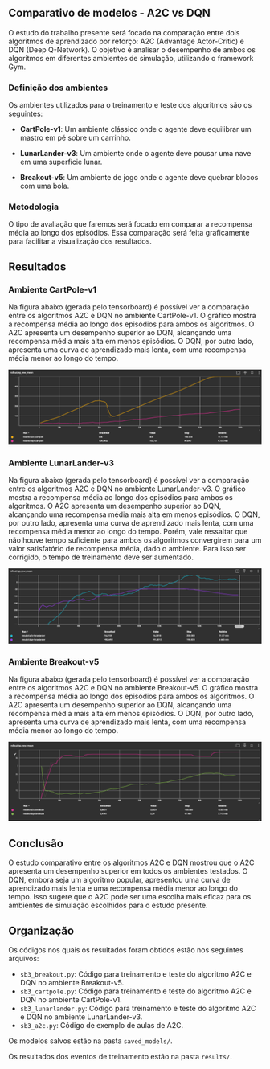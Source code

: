 ## Comparativo de modelos - A2C vs DQN

O estudo do trabalho presente será focado na comparação entre dois algoritmos de aprendizado por reforço: A2C (Advantage Actor-Critic) e DQN (Deep Q-Network). O objetivo é analisar o desempenho de ambos os algoritmos em diferentes ambientes de simulação, utilizando o framework Gym.

### Definição dos ambientes 

Os ambientes utilizados para o treinamento e teste dos algoritmos são os seguintes:

- **CartPole-v1**: Um ambiente clássico onde o agente deve equilibrar um mastro em pé sobre um carrinho.

- **LunarLander-v3**: Um ambiente onde o agente deve pousar uma nave em uma superfície lunar.

- **Breakout-v5**: Um ambiente de jogo onde o agente deve quebrar blocos com uma bola.

### Metodologia

O tipo de avaliação que faremos será focado em comparar a recompensa média ao longo dos episódios. Essa comparação será feita graficamente para facilitar a visualização dos resultados.

## Resultados

### Ambiente CartPole-v1

Na figura abaixo (gerada pelo tensorboard) é possível ver a comparação entre os algoritmos A2C e DQN no ambiente CartPole-v1. O gráfico mostra a recompensa média ao longo dos episódios para ambos os algoritmos. O A2C apresenta um desempenho superior ao DQN, alcançando uma recompensa média mais alta em menos episódios. O DQN, por outro lado, apresenta uma curva de aprendizado mais lenta, com uma recompensa média menor ao longo do tempo.

![CartPole-v1](imgs/cartpole_a2c_vs_dqn_rew.png)

### Ambiente LunarLander-v3

Na figura abaixo (gerada pelo tensorboard) é possível ver a comparação entre os algoritmos A2C e DQN no ambiente LunarLander-v3. O gráfico mostra a recompensa média ao longo dos episódios para ambos os algoritmos. O A2C apresenta um desempenho superior ao DQN, alcançando uma recompensa média mais alta em menos episódios. O DQN, por outro lado, apresenta uma curva de aprendizado mais lenta, com uma recompensa média menor ao longo do tempo. Porém, vale ressaltar que não houve tempo suficiente para ambos os algoritmos convergirem para um valor satisfatório de recompensa média, dado o ambiente. Para isso ser corrigido, o tempo de treinamento deve ser aumentado.

![LunarLander-v3](imgs/lunarlander_a2c_vs_dqn_rew.png)

### Ambiente Breakout-v5

Na figura abaixo (gerada pelo tensorboard) é possível ver a comparação entre os algoritmos A2C e DQN no ambiente Breakout-v5. O gráfico mostra a recompensa média ao longo dos episódios para ambos os algoritmos. O A2C apresenta um desempenho superior ao DQN, alcançando uma recompensa média mais alta em menos episódios. O DQN, por outro lado, apresenta uma curva de aprendizado mais lenta, com uma recompensa média menor ao longo do tempo. 

![Breakout-v5](imgs/breakout_a2c_vs_dqn_rew.png)

## Conclusão

O estudo comparativo entre os algoritmos A2C e DQN mostrou que o A2C apresenta um desempenho superior em todos os ambientes testados. O DQN, embora seja um algoritmo popular, apresentou uma curva de aprendizado mais lenta e uma recompensa média menor ao longo do tempo. Isso sugere que o A2C pode ser uma escolha mais eficaz para os ambientes de simulação escolhidos para o estudo presente.

## Organização

Os códigos nos quais os resultados foram obtidos estão nos seguintes arquivos:

- `sb3_breakout.py`: Código para treinamento e teste do algoritmo A2C e DQN no ambiente Breakout-v5.
- `sb3_cartpole.py`: Código para treinamento e teste do algoritmo A2C e DQN  no ambiente CartPole-v1.
- `sb3_lunarlander.py`: Código para treinamento e teste do algoritmo A2C e DQN  no ambiente LunarLander-v3.
- `sb3_a2c.py`: Código de exemplo de aulas de A2C.

Os modelos salvos estão na pasta `saved_models/`.

Os resultados dos eventos de treinamento estão na pasta `results/`.